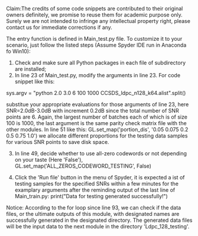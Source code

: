 Claim:The credits of some code snippets are contributed to their original owners definitely, we promise to  reuse them for academic purpose only. 
       Surely we are not intended to infringe any intellectual property right, please contact us for immediate corrections if any. 
       
The entry function is defined in Main_test.py file. To customize it to your scenario, just follow the listed steps 
(Assume Spyder IDE run in Anaconda fo Win10):
1) Check and make sure all Python packages in each file of subdirectory are installed; 
2) In line 23 of Main_test.py, modify the arguments in line 23. For code snippet like this:
   
  sys.argv = "python 2.0 3.0 6 100 1000 CCSDS_ldpc_n128_k64.alist".split()
   
substitue your appropriate evaluations for those arguments of line 23, here SNR=2.0dB-3.0dB with increment 0.2dB since the total
number of SNR points are 6. Again, the largest number of batches each of which is of size 100 is 1000, the last argument is 
the same parity check matrix file with the other modules. In line 51 like this:
GL.set_map('portion_dis', '0.05 0.075 0.2 0.5 0.75 1.0')
we allocate different proportions for the testing data samples for various SNR points to save disk space.

3) In line 49, decide whether to use all-zero codewords or not depending on your taste (Here 'False'),
   GL.set_map('ALL_ZEROS_CODEWORD_TESTING', False)
   
4) Click the 'Run file' button in the menu of Spyder, it is expected a ist of testing samples for the specified SNRs within a few minutes for the
    examplary arguments after the reminding output of the last line of Main_train.py:
            print("Data for testing generated successfully!")
   
Notice: According to the for loop since line 93, we can check if the data files, or the ultimate outputs of this module,
with designated names are successfully generated in the designated directory. The generated data files will be the input data 
to the next module in the directory 'Ldpc_128_testing'. 
